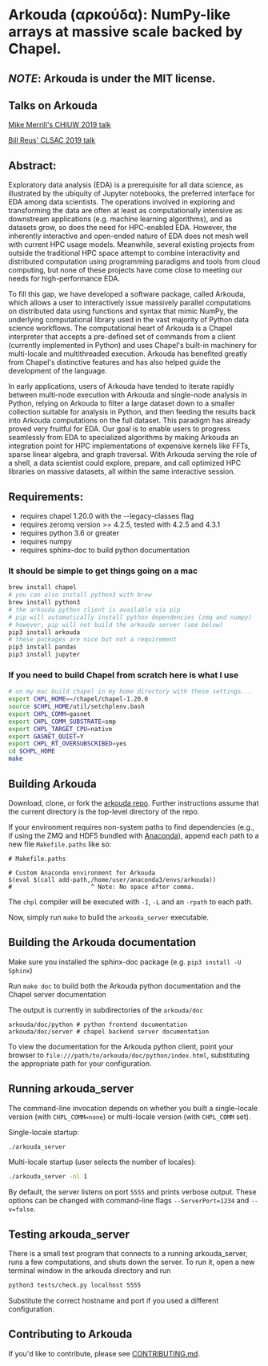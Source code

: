 # Arkouda (αρκούδα): NumPy-like arrays at massive scale backed by Chapel.
## _NOTE_: Arkouda is under the MIT license.

## Talks on Arkouda
[Mike Merrill's CHIUW 2019 talk](https://chapel-lang.org/CHIUW/2019/Merrill.pdf)

[Bill Reus' CLSAC 2019 talk](http://www.clsac.org/uploads/5/0/6/3/50633811/2019-reus-arkuda.pdf)

## Abstract:
Exploratory data analysis (EDA) is a prerequisite for all data
science, as illustrated by the ubiquity of Jupyter notebooks, the
preferred interface for EDA among data scientists. The operations
involved in exploring and transforming the data are often at least as
computationally intensive as downstream applications (e.g. machine
learning algorithms), and as datasets grow, so does the need for HPC-enabled
EDA. However, the inherently interactive and open-ended nature of
EDA does not mesh well with current HPC usage models. Meanwhile, several
existing projects from outside the traditional HPC space attempt to
combine interactivity and
distributed computation using programming paradigms and tools from
cloud computing, but none of these projects have come close to meeting
our needs for high-performance EDA.

To fill this gap, we have
developed a software package, called Arkouda, which allows a user to
interactively issue massively parallel computations on distributed
data using functions and syntax that mimic NumPy, the underlying
computational library used in the vast majority of Python data science
workflows. The computational heart of Arkouda is a Chapel interpreter
that
accepts a pre-defined set of commands from a client (currently
implemented in Python) and
uses Chapel's built-in machinery for multi-locale and multithreaded
execution. Arkouda has benefited greatly from Chapel's distinctive
features and has also helped guide the development of the language.

In early applications, users of Arkouda have tended to iterate rapidly
between multi-node execution with Arkouda and single-node analysis in
Python, relying on Arkouda to filter a large dataset down to a smaller
collection suitable for analysis in Python, and then feeding the results
back into Arkouda computations on the full dataset. This paradigm has
already proved very fruitful for EDA. Our goal is to enable users to
progress seamlessly from EDA to specialized algorithms by making Arkouda
an integration point for HPC implementations of expensive kernels like
FFTs, sparse linear algebra, and graph traversal. With Arkouda serving
the role of a shell, a data scientist could explore, prepare, and call
optimized HPC libraries on massive datasets, all within the same
interactive session.

## Requirements:
 * requires chapel 1.20.0 with the --legacy-classes flag
 * requires zeromq version >= 4.2.5, tested with 4.2.5 and 4.3.1
 * requires python 3.6 or greater
 * requires numpy
 * requires sphinx-doc to build python documentation
 
### It should be simple to get things going on a mac
```bash
brew install chapel
# you can also install python3 with brew
brew install python3
# the arkouda python client is available via pip
# pip will automatically install python dependencies (zmq and numpy)
# however, pip will not build the arkouda server (see below)
pip3 install arkouda
# these packages are nice but not a requirement
pip3 install pandas
pip3 install jupyter
```

### If you need to build Chapel from scratch here is what I use
```bash
# on my mac build chapel in my home directory with these settings...
export CHPL_HOME=~/chapel/chapel-1.20.0
source $CHPL_HOME/util/setchplenv.bash
export CHPL_COMM=gasnet
export CHPL_COMM_SUBSTRATE=smp
export CHPL_TARGET_CPU=native
export GASNET_QUIET=Y
export CHPL_RT_OVERSUBSCRIBED=yes
cd $CHPL_HOME
make
```

## Building Arkouda

Download, clone, or fork the [arkouda repo](https://github.com/mhmerrill/arkouda). Further instructions assume that the current directory is the top-level directory of the repo.

If your environment requires non-system paths to find dependencies (e.g.,
if using the ZMQ and HDF5 bundled with [Anaconda]), append each path to a new file `Makefile.paths` like so:

```make
# Makefile.paths

# Custom Anaconda environment for Arkouda
$(eval $(call add-path,/home/user/anaconda3/envs/arkouda))
#                      ^ Note: No space after comma.
```

The `chpl` compiler will be executed with `-I`, `-L` and an `-rpath` to each
path.

Now, simply run `make` to build the `arkouda_server` executable.

[Anaconda]: https://www.anaconda.com/distribution/

## Building the Arkouda documentation
Make sure you installed the sphinx-doc package (e.g. `pip3 install -U Sphinx`)

Run `make doc` to build both the Arkouda python documentation and the Chapel server documentation

The output is currently in subdirectories of the `arkouda/doc`
```
arkouda/doc/python # python frontend documentation
arkouda/doc/server # chapel backend server documentation 
```

To view the documentation for the Arkouda python client, point your browser to `file:///path/to/arkouda/doc/python/index.html`, substituting the appropriate path for your configuration.

## Running arkouda_server

The command-line invocation depends on whether you built a single-locale version (with `CHPL_COMM=none`) or multi-locale version (with `CHPL_COMM` set).

Single-locale startup:

```bash
./arkouda_server
```

Multi-locale startup (user selects the number of locales):

```bash
./arkouda_server -nl 1
```

By default, the server listens on port `5555` and prints verbose output. These options can be changed with command-line flags `--ServerPort=1234` and `--v=false`.

## Testing arkouda_server

There is a small test program that connects to a running arkouda_server, runs a few computations, and shuts down the server. To run it, open a new terminal window in the arkouda directory and run

```bash
python3 tests/check.py localhost 5555
```

Substitute the correct hostname and port if you used a different configuration.

## Contributing to Arkouda

If you'd like to contribute, please see [CONTRIBUTING.md](CONTRIBUTING.md).
